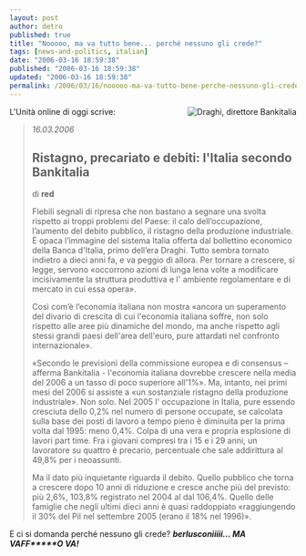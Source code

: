 ```yaml
---
layout: post
author: detro
published: true
title: "Nooooo, ma va tutto bene... perché nessuno gli crede?"
tags: [news-and-politics, italian]
date: "2006-03-16 18:59:38"
published: "2006-03-16 18:59:38"
updated: "2006-03-16 18:59:38"
permalink: /2006/03/16/nooooo-ma-va-tutto-bene-perche-nessuno-gli-crede/
---
```


<img src="http://www.unita.it/images/2006marzo/0216draghi.jpg" alt="Draghi, direttore Bankitalia" align="right" />
L'Unità online di oggi scrive:
<blockquote>
<em>16.03.2006</em>
<h2>Ristagno, precariato e debiti: l'Italia secondo Bankitalia</h2>
di <strong>red</strong>

Flebili segnali di ripresa che non bastano a segnare una svolta rispetto ai troppi problemi del Paese: il calo dell’occupazione, l’aumento del debito pubblico, il ristagno della produzione industriale. È opaca l’immagine del sistema Italia offerta dal bollettino economico della Banca d'Italia, primo dell’era Draghi. Tutto sembra tornato indietro a dieci anni fa, e va peggio di allora. Per tornare a crescere, si legge, servono «occorrono azioni di lunga lena volte a modificare incisivamente la struttura produttiva e l' ambiente regolamentare e di mercato in cui essa opera».

Così com’è l’economia italiana non mostra «ancora un superamento del divario di crescita di cui l'economia italiana soffre, non solo rispetto alle aree più dinamiche del mondo, ma anche rispetto agli stessi grandi paesi dell'area dell'euro, pure attardati nel confronto internazionale».

«Secondo le previsioni della commissione europea e di consensus – afferma Bankitalia - l'economia italiana dovrebbe crescere nella media del 2006 a un tasso di poco superiore all'1%». Ma, intanto, nei primi mesi del 2006 si assiste a «un sostanziale ristagno della produzione industriale». Non solo. Nel 2005 l' occupazione in Italia, pure essendo cresciuta dello 0,2% nel numero di persone occupate, se calcolata sulla base dei posti di lavoro a tempo pieno è diminuita per la prima volta dal 1995: meno 0,4%. Colpa di una vera e propria esplosione di lavori part time. Fra i giovani compresi tra i 15 e i 29 anni, un lavoratore su quattro è precario, percentuale che sale addirittura al 49,8% per i neoassunti.

Ma il dato più inquietante riguarda il debito. Quello pubblico che torna a crescere dopo 10 anni di riduzione e cresce anche più del previsto: più 2,6%, 103,8% registrato nel 2004 al dal 106,4%. Quello delle famiglie che negli ultimi dieci anni è quasi raddoppiato «raggiungendo il 30% del Pil nel settembre 2005 (erano il 18% nel 1996)».</blockquote>

E ci si domanda perché nessuno gli crede?
<em><strong>berlusconiiiii... MA VAFF*****O VA!</strong></em>
